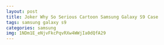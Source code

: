 ```yaml
---
layout: post
title: Joker Why So Serious Cartoon Samsung Galaxy S9 Case
tags: samsung galaxy s9
categories: samsung
img: 1NDm1E_eNjvFkcPqvRXw4WWjIa0dQfA29
---
```

